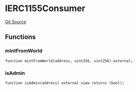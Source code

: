 # IERC1155Consumer
[Git Source](https://github.com/TreasureProject/spellcaster-facets/blob/35a5f7a33e5c726475104b88b7e2a468bb5aa2b7/src/interfaces/IERC1155Consumer.sol)


## Functions
### mintFromWorld


```solidity
function mintFromWorld(address, uint256, uint256) external;
```

### isAdmin


```solidity
function isAdmin(address) external view returns (bool);
```

